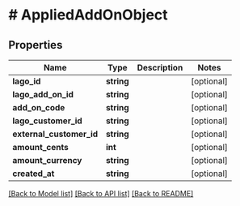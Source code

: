 # # AppliedAddOnObject

## Properties

Name | Type | Description | Notes
------------ | ------------- | ------------- | -------------
**lago_id** | **string** |  | [optional]
**lago_add_on_id** | **string** |  | [optional]
**add_on_code** | **string** |  | [optional]
**lago_customer_id** | **string** |  | [optional]
**external_customer_id** | **string** |  | [optional]
**amount_cents** | **int** |  | [optional]
**amount_currency** | **string** |  | [optional]
**created_at** | **string** |  | [optional]

[[Back to Model list]](../../README.md#models) [[Back to API list]](../../README.md#endpoints) [[Back to README]](../../README.md)
